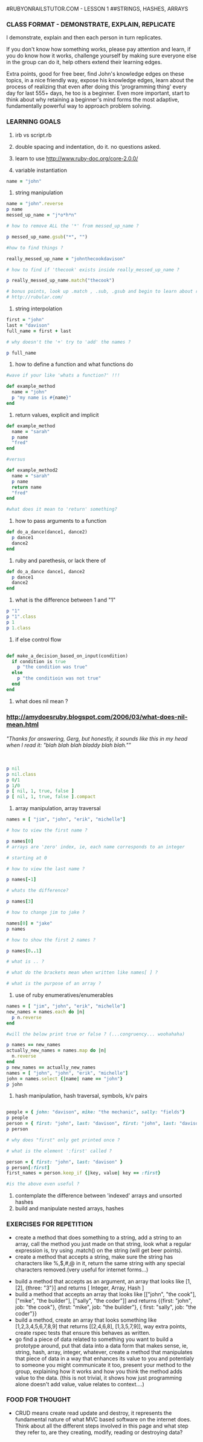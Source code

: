 #RUBYONRAILSTUTOR.COM - LESSON 1
##STRINGS, HASHES, ARRAYS

### CLASS FORMAT - DEMONSTRATE, EXPLAIN, REPLICATE

I demonstrate, explain and then each person in turn replicates.  

If you don't know how something works, please pay attention and learn, if you do know how it works, challenge yourself by making sure everyone else in the group can do it, help others extend their learning edges.   

Extra points, good for free beer, find John's knowledge edges on these topics, in a nice friendly way, expose his knowledge edges, learn about the process of realizing that even after doing this 'programming thing' every day for last 555+ days, he too is a beginner.  Even more important, start to think about why retaining a beginner's mind forms the most adaptive, fundamentally powerful way to approach problem solving.   




### LEARNING GOALS

  1. irb vs script.rb

  1. double spacing and indentation, do it. no questions asked.

  1. learn to use http://www.ruby-doc.org/core-2.0.0/

  1. variable instantiation

  ```ruby
  name = "john"
  ```

  1. string manipulation  

  ```ruby
  name = "john".reverse
  p name
  messed_up_name = "j*o*h*n"

  # how to remove ALL the '*' from messed_up_name ?

  p messed_up_name.gsub("*", "")

  #how to find things ? 

  really_messed_up_name = "johnthecookdavison"

  # how to find if 'thecook' exists inside really_messed_up_name ? 

  p really_messed_up_name.match("thecook")

  # bonus points, look up .match , .sub, .gsub and begin to learn about regular expressions.. 
  # http://rubular.com/
  ```

  1. string interpolation

  ```ruby
  first = "john"
  last = "davison"
  full_name = first + last

  # why doesn't the '+' try to 'add' the names ? 

  p full_name
  ```

  1. how to define a function and what functions do

  ```ruby
  #wave if your like 'whats a function?' !!!

  def example_method
    name = "john"
    p "my name is #{name}"
  end
  ```

  1. return values, explicit and implicit

  ```ruby
  def example_method
    name = "sarah"
    p name
    "fred"
  end
  
  #versus

  def example_method2
    name = "sarah"
    p name
    return name
    "fred"
  end

  #what does it mean to 'return' something?
  ```

  1. how to pass arguments to a function

  ```ruby
  def do_a_dance(dance1, dance2)
    p dance1
    dance2
  end
  ```

  1. ruby and parethesis, or lack there of

  ```ruby
  def do_a_dance dance1, dance2 
    p dance1
    dance2
  end
  ```

  1. what is the difference between 1 and "1"

  ```ruby
  p "1"
  p "1".class
  p 1
  p 1.class
  ```

  1. if else control flow

  ```ruby

  def make_a_decision_based_on_input(condition)
    if condition is true
      p "the condition was true"
    else
      p "the conditioin was not true"
    end
  end

  ```

  1. what does nil mean ?
  ### http://amydoesruby.blogspot.com/2006/03/what-does-nil-mean.html
  ###### "Thanks for answering, Gerg, but honestly, it sounds like this in my head when I read it: "blah blah blah bladdy blah blah.""

  ```ruby

  p nil
  p nil.class
  p 0/1
  p 1/0
  p [ nil, 1, true, false ]
  p [ nil, 1, true, false ].compact

  ```


  1. array manipulation, array traversal

  ```ruby
  names = [ "jim", "john", "erik", "michelle"]

  # how to view the first name ?

  p names[0]
  # arrays are 'zero' index, ie, each name corresponds to an integer

  # starting at 0

  # how to view the last name ?

  p names[-1]

  # whats the difference? 

  p names[3]

  # how to change jim to jake ? 

  names[0] = "jake"
  p names
  
  # how to show the first 2 names ? 

  p names[0..1]

  # what is .. ? 

  # what do the brackets mean when written like names[ ] ?

  # what is the purpose of an array ?
  ```

  1. use of ruby enumeratives/enumerables

  ```ruby
  names = [ "jim", "john", "erik", "michelle"]
  new_names = names.each do |n|
    p n.reverse
  end

  #will the below print true or false ? (...congruency... woohahaha)

  p names == new_names
  actually_new_names = names.map do |n|
    n.reverse
  end
  p new_names == actually_new_names
  names = [ "john", "john", "erik", "michelle"]
  john = names.select {|name| name == "john"}
  p john
  ```
  
  1. hash manipulation, hash traversal, symbols, k/v pairs

  ```ruby

  people = { john: "davison", mike: "the mechanic", sally: "fields"}
  p people
  person = { first: "john", last: "davison", first: "john", last: "davison" }
  p person

  # why does "first" only get printed once ? 

  # what is the element ':first' called ? 

  person = { first: "john", last: "davison" }
  p person[:first]
  first_names = person.keep_if {|key, value| key == :first}

  #is the above even useful ? 

  ```

  1. contemplate the difference between 'indexed' arrays and unsorted hashes
  1. build and manipulate nested arrays, hashes
  
  ### EXERCISES FOR REPETITION

  * create a method that does something to a string, add a string to an array, call the method you just made on that string, look what a regular expression is, try using .match() on the string (will get beer points).
  * create a method that accepts a string, make sure the string has characters like %,$,#,@ in it, return the same string with any special characters removed.(very useful for internet forms...)
  - build a method that accepts as an argument, an array that looks like [1, [2], {three: "3"}] and returns [ Integer, Array, Hash ]
  - build a method that accepts an array that looks like [["john", "the cook"], ["mike", "the builder"], ["sally", "the coder"]] and returns {{first: "john", job: "the cook"}, {first: "mike", job: "the builder"}, { first: "sally", job: "the coder"}}
  - build a method, create an array that looks something like [1,2,3,4,5,6,7,8,9] that returns [[2,4,6,8], [1,3,5,7,9]], way extra points, create rspec tests that ensure this behaves as written.
  - go find a piece of data related to something you want to build a prototype around, put that data into a data form that makes sense, ie, string, hash, array, integer, whatever, create a method that manipulates that piece of data in a way that enhances its value to you and potentialy to someone you might communicate it too, present your method to the group, explaining how it works and how you think the method adds value to the data. (this is not trivial, it shows how just programming alone doesn't add value, value relates to context....)



  ### FOOD FOR THOUGHT

  * CRUD means create read update and destroy, it represents the fundamental nature of what MVC based software on the internet does.  Think about all the different steps involved in this page and what step they refer to, are they creating, modify, reading or destroying data?  
